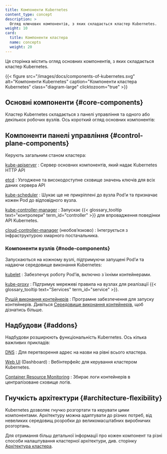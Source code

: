 ```yaml
---
title: Компоненти Kubernetes
content_type: concept
description: >
  Огляд ключових компонентів, з яких складається кластер Kubernetes.
weight: 10
card:
  title: Компоненти кластера
  name: concepts
  weight: 20
---
```


<!-- overview -->

Ця сторінка містить огляд основних компонентів, з яких складається кластер Kubernetes.

{{< figure src="/images/docs/components-of-kubernetes.svg" alt="Компоненти Kubernetes" caption="Компоненти кластера Kubernetes" class="diagram-large" clicktozoom="true" >}}

<!-- body -->

## Основні компоненти {#core-components}

Кластер Kubernetes складається з панелі управління та одного або декількох робочих вузлів. Ось короткий огляд основних компонентів:

## Компоненти панелі управління {#control-plane-components}

Керують загальним станом кластера:

[kube-apiserver](/docs/concepts/architecture/#kube-apiserver)
: Сервер основних компонентів, який надає Kubernetes HTTP API

[etcd](/docs/concepts/architecture/#etcd)
: Узгоджене та високодоступне сховище значень ключів для всіх даних сервера API

[kube-scheduler](/docs/concepts/architecture/#kube-scheduler)
: Шукає ще не прикріплені до вузла Podʼи та призначає кожен Pod до відповідного вузла.

[kube-controller-manager](/docs/concepts/architecture/#kube-controller-manager)
: Запускає {{< glossary_tooltip text="контролери" term_id="controller" >}} для впровадження поведінки API Kubernetes.

[cloud-controller-manager](/docs/concepts/architecture/#cloud-controller-manager) (необовʼязково)
: Інтегрується з інфраструктурою хмарного постачальника.

### Компоненти вузлів {#node-components}

Запускаються на кожному вузлі, підтримуючи запущені Podʼи та надаючи середовище виконання Kubernetes:

[kubelet](/docs/concepts/architecture/#kubelet)
: Забезпечує роботу Podʼів, включно з їхніми контейнерами.

[kube-proxy](/docs/concepts/architecture/#kube-proxy)
: Підтримує мережеві правила на вузлах для реалізації {{< glossary_tooltip text="Services" term_id="service" >}}.

[Рушій виконання контейнерів](/docs/concepts/architecture/#container-runtime)
: Програмне забезпечення для запуску контейнерів. Дивіться [Середовище виконання контейнерів](/docs/setup/production-environment/container-runtimes), щоб дізнатись більше.

## Надбудови {#addons}

Надбудови розширюють функціональність Kubernetes. Ось кілька важливих прикладів:

[DNS](/docs/concepts/architecture/#dns)
: Для перетворення адрес на назви на рівні всього кластера.

[Wеb UI](/docs/concepts/architecture/#web-ui-dashboard) (Dashboard)
: Вебінтерфейс для керування кластером Kubernetes.

[Container Resource Monitoring](/docs/concepts/architecture/#container-resource-monitoring)
: Збирає логи контейнерів в централізоване сховище логів.

## Гнучкість архітектури {#architecture-flexibility}

Kubernetes дозволяє гнучко розгортати та керувати цими компонентами. Архітектуру можна адаптувати до різних потреб, від невеликих середовищ розробки до великомасштабних виробничих розгортань.

Для отримання більш детальної інформації про кожен компонент та різні способи налаштування кластерної архітектури, див. сторінку [Архітектура кластера](/docs/concepts/architecture/).
